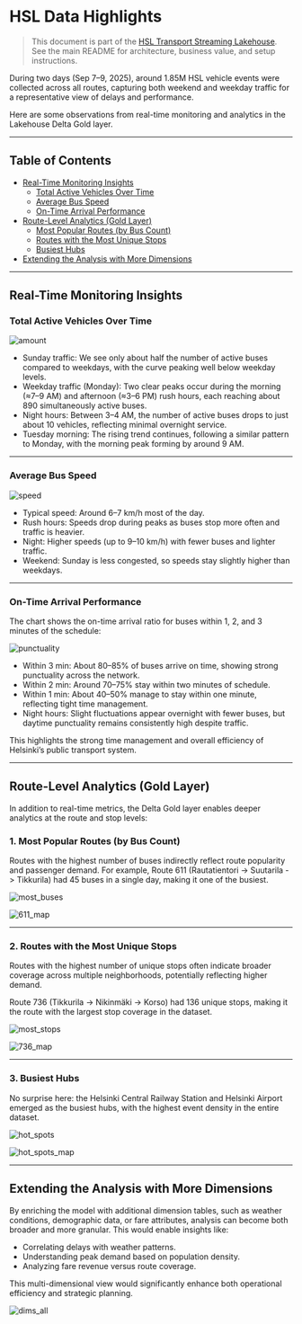 # HSL Data Highlights

> This document is part of the [HSL Transport Streaming Lakehouse](../README.md). See the main README for architecture, business value, and setup instructions.

During two days (Sep 7–9, 2025), around 1.85M HSL vehicle events were collected across all routes, capturing both weekend and weekday traffic for a representative view of delays and performance.

Here are some observations from real-time monitoring and analytics in the Lakehouse Delta Gold layer.

---

## Table of Contents

* [Real-Time Monitoring Insights](#real-time-monitoring-insights)
  * [Total Active Vehicles Over Time](#total-active-vehicles-over-time)
  * [Average Bus Speed](#average-bus-speed)
  * [On-Time Arrival Performance](#on-time-arrival-performance)
* [Route-Level Analytics (Gold Layer)](#route-level-analytics-gold-layer)
  * [Most Popular Routes (by Bus Count)](#1-most-popular-routes-by-bus-count)
  * [Routes with the Most Unique Stops](#2-routes-with-the-most-unique-stops)
  * [Busiest Hubs](#3-busiest-hubs)
* [Extending the Analysis with More Dimensions](#extending-the-analysis-with-more-dimensions)

---

## Real-Time Monitoring Insights

### Total Active Vehicles Over Time

![amount](/docs/img/stream/grafana_v10_amount.png)

* Sunday traffic: We see only about half the number of active buses compared to weekdays, with the curve peaking well below weekday levels.
* Weekday traffic (Monday): Two clear peaks occur during the morning (≈7–9 AM) and afternoon (≈3–6 PM) rush hours, each reaching about 890 simultaneously active buses.
* Night hours: Between 3–4 AM, the number of active buses drops to just about 10 vehicles, reflecting minimal overnight service.
* Tuesday morning: The rising trend continues, following a similar pattern to Monday, with the morning peak forming by around 9 AM.

---

### Average Bus Speed

![speed](/docs/img/stream/grafana_v10_speed.png)

* Typical speed: Around 6–7 km/h most of the day.
* Rush hours: Speeds drop during peaks as buses stop more often and traffic is heavier.
* Night: Higher speeds (up to 9–10 km/h) with fewer buses and lighter traffic.
* Weekend: Sunday is less congested, so speeds stay slightly higher than weekdays.

---

### On-Time Arrival Performance

The chart shows the on-time arrival ratio for buses within 1, 2, and 3 minutes of the schedule:

![punctuality](/docs/img/stream/grafana_v10_delay.png)

* Within 3 min: About 80–85% of buses arrive on time, showing strong punctuality across the network.
* Within 2 min: Around 70–75% stay within two minutes of schedule.
* Within 1 min: About 40–50% manage to stay within one minute, reflecting tight time management.
* Night hours: Slight fluctuations appear overnight with fewer buses, but daytime punctuality remains consistently high despite traffic.

This highlights the strong time management and overall efficiency of Helsinki’s public transport system.

---

## Route-Level Analytics (Gold Layer)

In addition to real-time metrics, the Delta Gold layer enables deeper analytics at the route and stop levels:

### 1. Most Popular Routes (by Bus Count)

Routes with the highest number of buses indirectly reflect route popularity and passenger demand.
For example, Route 611 (Rautatientori -> Suutarila -> Tikkurila) had 45 buses in a single day, making it one of the busiest.

![most\_buses](/docs/img/sql/top_buses.png)

![611\_map](/docs/img/sql/611_most_buses.png)

---

### 2. Routes with the Most Unique Stops

Routes with the highest number of unique stops often indicate broader coverage across multiple neighborhoods, potentially reflecting higher demand.

Route 736 (Tikkurila -> Nikinmäki -> Korso) had 136 unique stops, making it the route with the largest stop coverage in the dataset.

![most\_stops](/docs/img/sql/top_stops_both_direction.png)

![736\_map](/docs/img/sql/736_most_stops.png)

---

### 3. Busiest Hubs

No surprise here: the Helsinki Central Railway Station and Helsinki Airport emerged as the busiest hubs, with the highest event density in the entire dataset.

![hot\_spots](/docs/img/sql/hot_spots.png)

![hot\_spots\_map](/docs/img/sql/hot_spots_map.png)

---

## Extending the Analysis with More Dimensions

By enriching the model with additional dimension tables, such as weather conditions, demographic data, or fare attributes, analysis can become both broader and more granular. This would enable insights like:

* Correlating delays with weather patterns.
* Understanding peak demand based on population density.
* Analyzing fare revenue versus route coverage.

This multi-dimensional view would significantly enhance both operational efficiency and strategic planning.

![dims\_all](/docs/img/sql/dims_all.png)

